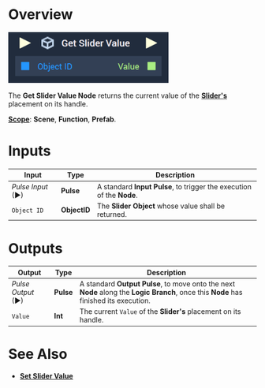 # Overview

![The Get Slider Value Node.](../../../.gitbook/assets/getslidervaluenode.png)

The **Get Slider Value Node** returns the current value of the [**Slider's**](../../../objects-and-types/scene2d-objects/gui.md#slider) placement on its handle.

[**Scope**](../../overview.md#scopes): **Scene**, **Function**, **Prefab**.


# Inputs

|Input|Type|Description|
|---|---|---|
|*Pulse Input* (►)|**Pulse**|A standard **Input Pulse**, to trigger the execution of the **Node**.|
|`Object ID`|**ObjectID**|The **Slider Object** whose value shall be returned.|

# Outputs

|Output|Type|Description|
|---|---|---|
|*Pulse Output* (►)|**Pulse**|A standard **Output Pulse**, to move onto the next **Node** along the **Logic Branch**, once this **Node** has finished its execution.|
|`Value`|**Int**|The current `Value` of the **Slider's** placement on its handle.|

# See Also

* [**Set Slider Value**](setslidervalue.md)
